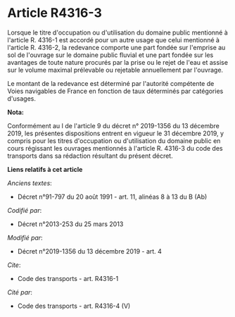 # Article R4316-3

Lorsque le titre d'occupation ou d'utilisation du domaine public mentionné à l'article R. 4316-1 est accordé pour un autre
usage que celui mentionné à l'article R. 4316-2, la redevance comporte une part fondée sur l'emprise au sol de l'ouvrage sur
le domaine public fluvial et une part fondée sur les avantages de toute nature procurés par la prise ou le rejet de l'eau et
assise sur le volume maximal prélevable ou rejetable annuellement par l'ouvrage. 

Le montant de la redevance est déterminé par l'autorité compétente de Voies navigables de France en fonction de taux
déterminés par catégories d'usages.

**Nota:**

Conformément au I de l'article 9 du décret n° 2019-1356 du 13 décembre 2019, les présentes dispositions entrent en vigueur le
31 décembre 2019, y compris pour les titres d'occupation ou d'utilisation du domaine public en cours régissant les ouvrages
mentionnés à l'article R. 4316-3 du code des transports dans sa rédaction résultant du présent décret.

**Liens relatifs à cet article**

_Anciens textes_:

  - Décret n°91-797 du 20 août 1991 - art. 11, alinéas 8 à 13 du B (Ab)

_Codifié par_:

  - Décret n°2013-253 du 25 mars 2013

_Modifié par_:

  - Décret n°2019-1356 du 13 décembre 2019 - art. 4

_Cite_:

  - Code des transports - art. R4316-1

_Cité par_:

  - Code des transports - art. R4316-4 (V)
